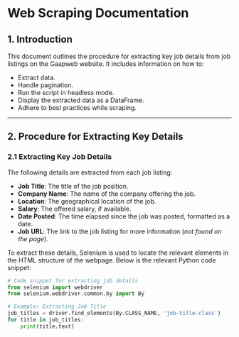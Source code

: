 # Web Scraping Documentation

## 1. Introduction
This document outlines the procedure for extracting key job details from job listings on the Gaapweb website. It includes information on how to:
- Extract data.
- Handle pagination.
- Run the script in headless mode.
- Display the extracted data as a DataFrame.
- Adhere to best practices while scraping.

---

## 2. Procedure for Extracting Key Details

### 2.1 Extracting Key Job Details
The following details are extracted from each job listing:
- **Job Title**: The title of the job position.
- **Company Name**: The name of the company offering the job.
- **Location**: The geographical location of the job.
- **Salary**: The offered salary, if available.
- **Date Posted**: The time elapsed since the job was posted, formatted as a date.
- **Job URL**: The link to the job listing for more information (*not found on the page*).

To extract these details, Selenium is used to locate the relevant elements in the HTML structure of the webpage. Below is the relevant Python code snippet:

```python
# Code snippet for extracting job details
from selenium import webdriver
from selenium.webdriver.common.by import By

# Example: Extracting Job Title
job_titles = driver.find_elements(By.CLASS_NAME, 'job-title-class')
for title in job_titles:
    print(title.text)

